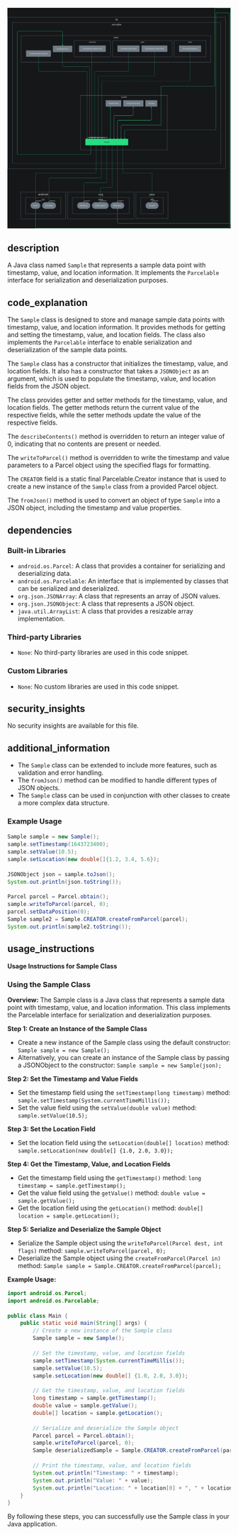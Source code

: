 ![Alt text](./Sample.java.md.svg)

## description


A Java class named `Sample` that represents a sample data point with timestamp, value, and location information. It implements the `Parcelable` interface for serialization and deserialization purposes.

## code_explanation


The `Sample` class is designed to store and manage sample data points with timestamp, value, and location information. It provides methods for getting and setting the timestamp, value, and location fields. The class also implements the `Parcelable` interface to enable serialization and deserialization of the sample data points.

The `Sample` class has a constructor that initializes the timestamp, value, and location fields. It also has a constructor that takes a `JSONObject` as an argument, which is used to populate the timestamp, value, and location fields from the JSON object.

The class provides getter and setter methods for the timestamp, value, and location fields. The getter methods return the current value of the respective fields, while the setter methods update the value of the respective fields.

The `describeContents()` method is overridden to return an integer value of 0, indicating that no contents are present or needed.

The `writeToParcel()` method is overridden to write the timestamp and value parameters to a Parcel object using the specified flags for formatting.

The `CREATOR` field is a static final Parcelable.Creator instance that is used to create a new instance of the `Sample` class from a provided Parcel object.

The `fromJson()` method is used to convert an object of type `Sample` into a JSON object, including the timestamp and value properties.

## dependencies


### Built-in Libraries

*   `android.os.Parcel`: A class that provides a container for serializing and deserializing data.
*   `android.os.Parcelable`: An interface that is implemented by classes that can be serialized and deserialized.
*   `org.json.JSONArray`: A class that represents an array of JSON values.
*   `org.json.JSONObject`: A class that represents a JSON object.
*   `java.util.ArrayList`: A class that provides a resizable array implementation.

### Third-party Libraries

*   `None`: No third-party libraries are used in this code snippet.

### Custom Libraries

*   `None`: No custom libraries are used in this code snippet.

## security_insights


No security insights are available for this file.

## additional_information


*   The `Sample` class can be extended to include more features, such as validation and error handling.
*   The `fromJson()` method can be modified to handle different types of JSON objects.
*   The `Sample` class can be used in conjunction with other classes to create a more complex data structure.

### Example Usage

```java
Sample sample = new Sample();
sample.setTimestamp(1643723400);
sample.setValue(10.5);
sample.setLocation(new double[]{1.2, 3.4, 5.6});

JSONObject json = sample.toJson();
System.out.println(json.toString());

Parcel parcel = Parcel.obtain();
sample.writeToParcel(parcel, 0);
parcel.setDataPosition(0);
Sample sample2 = Sample.CREATOR.createFromParcel(parcel);
System.out.println(sample2.toString());
```
## usage_instructions

**Usage Instructions for Sample Class**

### Using the Sample Class

**Overview:**
The Sample class is a Java class that represents a sample data point with timestamp, value, and location information. This class implements the Parcelable interface for serialization and deserialization purposes.

**Step 1: Create an Instance of the Sample Class**

* Create a new instance of the Sample class using the default constructor: `Sample sample = new Sample();`
* Alternatively, you can create an instance of the Sample class by passing a JSONObject to the constructor: `Sample sample = new Sample(json);`

**Step 2: Set the Timestamp and Value Fields**

* Set the timestamp field using the `setTimestamp(long timestamp)` method: `sample.setTimestamp(System.currentTimeMillis());`
* Set the value field using the `setValue(double value)` method: `sample.setValue(10.5);`

**Step 3: Set the Location Field**

* Set the location field using the `setLocation(double[] location)` method: `sample.setLocation(new double[] {1.0, 2.0, 3.0});`

**Step 4: Get the Timestamp, Value, and Location Fields**

* Get the timestamp field using the `getTimestamp()` method: `long timestamp = sample.getTimestamp();`
* Get the value field using the `getValue()` method: `double value = sample.getValue();`
* Get the location field using the `getLocation()` method: `double[] location = sample.getLocation();`

**Step 5: Serialize and Deserialize the Sample Object**

* Serialize the Sample object using the `writeToParcel(Parcel dest, int flags)` method: `sample.writeToParcel(parcel, 0);`
* Deserialize the Sample object using the `createFromParcel(Parcel in)` method: `Sample sample = Sample.CREATOR.createFromParcel(parcel);`

**Example Usage:**

```java
import android.os.Parcel;
import android.os.Parcelable;

public class Main {
    public static void main(String[] args) {
        // Create a new instance of the Sample class
        Sample sample = new Sample();

        // Set the timestamp, value, and location fields
        sample.setTimestamp(System.currentTimeMillis());
        sample.setValue(10.5);
        sample.setLocation(new double[] {1.0, 2.0, 3.0});

        // Get the timestamp, value, and location fields
        long timestamp = sample.getTimestamp();
        double value = sample.getValue();
        double[] location = sample.getLocation();

        // Serialize and deserialize the Sample object
        Parcel parcel = Parcel.obtain();
        sample.writeToParcel(parcel, 0);
        Sample deserializedSample = Sample.CREATOR.createFromParcel(parcel);

        // Print the timestamp, value, and location fields
        System.out.println("Timestamp: " + timestamp);
        System.out.println("Value: " + value);
        System.out.println("Location: " + location[0] + ", " + location[1] + ", " + location[2]);
    }
}
```

By following these steps, you can successfully use the Sample class in your Java application.
